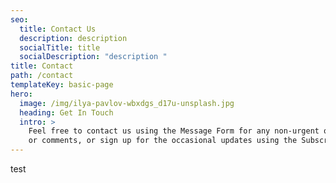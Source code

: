 ```yaml
---
seo:
  title: Contact Us
  description: description
  socialTitle: title
  socialDescription: "description "
title: Contact
path: /contact
templateKey: basic-page
hero:
  image: /img/ilya-pavlov-wbxdgs_d17u-unsplash.jpg
  heading: Get In Touch
  intro: >
    Feel free to contact us using the Message Form for any non-urgent questions
    or comments, or sign up for the occasional updates using the Subscribe Form!
---
```

test